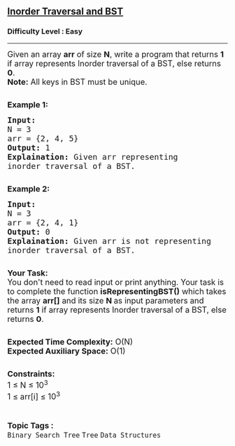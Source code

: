 <h2><a href="https://practice.geeksforgeeks.org/problems/inorder-traversal-and-bst5855/1?page=2&status[]=unsolved&category[]=Binary%20Search%20Tree&sortBy=submissions">Inorder Traversal and BST</a></h2><h3>Difficulty Level : Easy</h3><hr><div class="problems_problem_content__Xm_eO"><p><span style="font-size:18px">Given an array <strong>arr</strong>&nbsp;of size <strong>N</strong>, write a program that returns <strong>1</strong> if array represents Inorder traversal of a BST, else returns <strong>0</strong>.<br>
<strong>Note:</strong>&nbsp;All keys in BST must be unique.</span></p>

<p><br>
<span style="font-size:18px"><strong>Example 1:</strong></span></p>

<pre><span style="font-size:18px"><strong>Input:</strong>
N = 3
arr = {2, 4, 5}
<strong>Output:</strong> 1
<strong>Explaination:</strong> Given arr representing
inorder traversal of a BST.
</span></pre>

<p><br>
<span style="font-size:18px"><strong>Example 2:</strong></span></p>

<pre><span style="font-size:18px"><strong>Input:</strong>
N = 3
arr = {2, 4, 1}
<strong>Output:</strong> 0
<strong>Explaination:</strong> Given arr is not representing
inorder traversal of a BST.</span></pre>

<p><br>
<span style="font-size:18px"><strong>Your Task:</strong><br>
You don't need to read input or print anything. Your task is to complete the function&nbsp;<strong>isRepresentingBST()</strong>&nbsp;which takes the array <strong>arr[]</strong> and its size <strong>N&nbsp;</strong>as input parameters&nbsp;and returns&nbsp;<strong>1</strong> if array represents Inorder traversal of a BST, else returns <strong>0</strong>. </span></p>

<p><br>
<span style="font-size:18px"><strong>Expected Time Complexity:</strong> O(N)<br>
<strong>Expected Auxiliary Space:</strong> O(1)</span></p>

<p><br>
<span style="font-size:18px"><strong>Constraints:</strong><br>
1 ≤ N ≤ 10<sup>3</sup><br>
1 ≤ arr[i]&nbsp;≤ 10<sup>3</sup></span></p>
</div><br><p><span style=font-size:18px><strong>Topic Tags : </strong><br><code>Binary Search Tree</code>&nbsp;<code>Tree</code>&nbsp;<code>Data Structures</code>&nbsp;